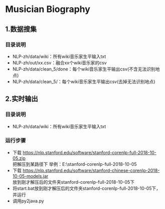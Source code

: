 # Musician Biography 

## 1.数据搜集
### 目录说明
- NLP-zh/data/wiki：所有wiki音乐家生平输入txt
- NLP-zh/out/xx.csv：融合xx个wiki音乐家的csv
- NLP-zh/data/clean_5/done：每个wiki音乐家生平输出csv(不含无法识别地点)
- NLP-zh/data/clean_5/：每个wiki音乐家生平输出csv(去掉无法识别地点)



## 2.实时输出
### 目录说明
- NLP-zh/data/wiki：所有wiki音乐家生平输入txt
### 运行步骤
- 下载 https://nlp.stanford.edu/software/stanford-corenlp-full-2018-10-05.zip  
把解压到某路径下 举例：E:\stanford-corenlp-full-2018-10-05
- 下载 https://nlp.stanford.edu/software/stanford-chinese-corenlp-2018-10-05-models.jar  
放到刚才解压后的文件夹stanford-corenlp-full-2018-10-05下
- 将start.bat放到刚才解压后的文件夹stanford-corenlp-full-2018-10-05下，并运行
- 调用py2java.py

